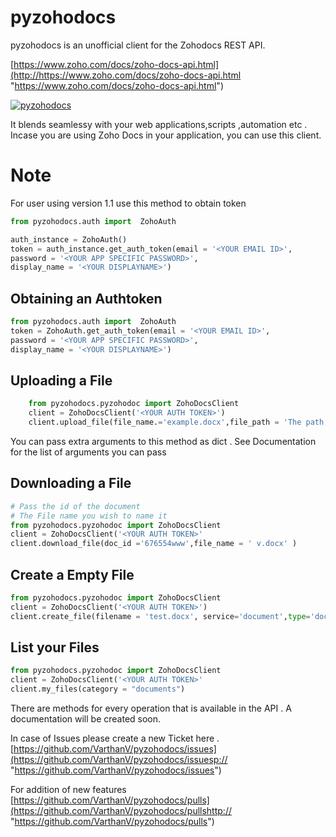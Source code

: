 # pyzohodocs

pyzohodocs is an unofficial client for the Zohodocs REST API.

[https://www.zoho.com/docs/zoho-docs-api.html](http://https://www.zoho.com/docs/zoho-docs-api.html "https://www.zoho.com/docs/zoho-docs-api.html")


[![pyzohodocs](https://pypip.in/download/pyzohodocs/badge.svg)](https://pypi.org/project/pyzohodocs/)
 

It blends seamlessy with your web applications,scripts ,automation etc . Incase you are using Zoho Docs in your application, you can use this client.

# Note 
For user using version 1.1 use this method to obtain token
```python
from pyzohodocs.auth import  ZohoAuth

auth_instance = ZohoAuth()
token = auth_instance.get_auth_token(email = '<YOUR EMAIL ID>',
password = '<YOUR APP SPECIFIC PASSWORD>',
display_name = '<YOUR DISPLAYNAME>')
```

## Obtaining an Authtoken

```python
from pyzohodocs.auth import  ZohoAuth
token = ZohoAuth.get_auth_token(email = '<YOUR EMAIL ID>',
password = '<YOUR APP SPECIFIC PASSWORD>',
display_name = '<YOUR DISPLAYNAME>')
```

## Uploading a File
```python
    from pyzohodocs.pyzohodoc import ZohoDocsClient
    client = ZohoDocsClient('<YOUR AUTH TOKEN>')
    client.upload_file(file_name.='example.docx',file_path = 'The path to your file')
```
You can pass extra arguments to this method as dict . See Documentation for the list of arguments you can pass

## Downloading a File

```python
# Pass the id of the document
# The File name you wish to name it
from pyzohodocs.pyzohodoc import ZohoDocsClient
client = ZohoDocsClient('<YOUR AUTH TOKEN>'
client.download_file(doc_id ='676554www',file_name = ' v.docx' )
```

## Create a Empty File

```python
from pyzohodocs.pyzohodoc import ZohoDocsClient
client = ZohoDocsClient('<YOUR AUTH TOKEN>')
client.create_file(filename = 'test.docx', service='document',type='doc')
```

## List your Files

```python
from pyzohodocs.pyzohodoc import ZohoDocsClient
client = ZohoDocsClient('<YOUR AUTH TOKEN>'
client.my_files(category = "documents")
```

There are methods for every operation that is available in the API . A documentation will be created soon.

In case of Issues please create a new Ticket here .
[https://github.com/VarthanV/pyzohodocs/issues](https://github.com/VarthanV/pyzohodocs/issuesp:// "https://github.com/VarthanV/pyzohodocs/issues")

For addition of new features
[https://github.com/VarthanV/pyzohodocs/pulls](https://github.com/VarthanV/pyzohodocs/pullshttp:// "https://github.com/VarthanV/pyzohodocs/pulls")
